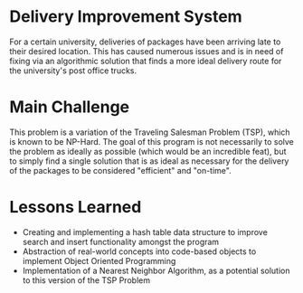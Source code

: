 # Delivery Improvement System
For a certain university, deliveries of packages have been arriving late to their desired location. This has caused numerous issues and is in need of fixing via an algorithmic 
solution that finds a more ideal delivery route for the university's post office trucks.

# Main Challenge
This problem is a variation of the Traveling Salesman Problem (TSP), which is known to be NP-Hard. The goal of this program is not necessarily to solve the problem as ideally as possible 
(which would be an incredible feat), but to simply find a single solution that is as ideal as necessary for the delivery of the packages to be considered "efficient" and "on-time".

# Lessons Learned
- Creating and implementing a hash table data structure to improve search and insert functionality amongst the program
- Abstraction of real-world concepts into code-based objects to implement Object Oriented Programming
- Implementation of a Nearest Neighbor Algorithm, as a potential solution to this version of the TSP Problem
